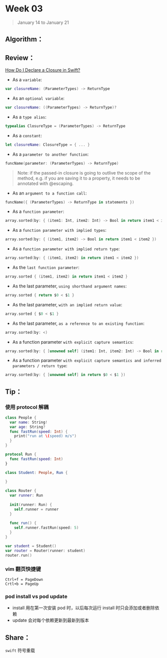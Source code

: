 # Week 03

> January 14 to January 21

## Algorithm：


## Review：
[How Do I Declare a Closure in Swift?](http://fuckingclosuresyntax.com/)

- As a `variable`:
```swift
var closureName: (ParameterTypes) -> ReturnType
```
- As an `optional variable`:
```swift
var closureName: ((ParameterTypes) -> ReturnType)?
```
- As a `type alias`:
```swift
typealias ClosureType = (ParameterTypes) -> ReturnType
```
- As a `constant`:
```swift
let closureName: ClosureType = { ... }
```
- As a `parameter to another function`:
```swift
funcName(parameter: (ParameterTypes) -> ReturnType)
```
> Note: if the passed-in closure is going to outlive the scope of the method, e.g. if you are saving it to a property, it needs to be annotated with @escaping.
- As an `argument to a function call`:
```swift
funcName({ (ParameterTypes) -> ReturnType in statements })
```
- As a `function parameter`:
```swift
array.sorted(by: { (item1: Int, item2: Int) -> Bool in return item1 < item2 })
```
- As a `function parameter with implied types`:
```swift
array.sorted(by: { (item1, item2) -> Bool in return item1 < item2 })
```
- As a `function parameter with implied return type`:
```swift
array.sorted(by: { (item1, item2) in return item1 < item2 })
```
- As the `last function parameter`:
```swift
array.sorted { (item1, item2) in return item1 < item2 }
```
- As the last parameter, `using shorthand argument names`:
```swift
array.sorted { return $0 < $1 }
```
- As the last parameter, `with an implied return value`:
```swift
array.sorted { $0 < $1 }
```
- As the last parameter, `as a reference to an existing function`:
```swift
array.sorted(by: <)
```
- As a function parameter `with explicit capture semantics`:
```swift
array.sorted(by: { [unowned self] (item1: Int, item2: Int) -> Bool in return item1 < item2 })
```
- As a function parameter `with explicit capture semantics and inferred parameters / return type`:
```swift
array.sorted(by: { [unowned self] in return $0 < $1 })
```

## Tip：
### 使用 protocol 解耦
```swift
class People {
  var name: String!
  var age: String?
  func fastRun(speed: Int) {
    print("run at \(speed) m/s")
  }
}

protocol Run {
  func fastRun(speed: Int)
}

class Student: People, Run {
  
}

class Router {
  var runner: Run
  
  init(runner: Run) {
    self.runner = runner
  }
  
  func run() {
    self.runner.fastRun(speed: 5)
  }
}

var student = Student()
var router = Router(runner: student)
router.run()
```

### vim 翻页快捷键
```
Ctrl+f = PageDown
Crtl+b = PageUp
```

### pod install vs pod update
- install 用在第一次安装 pod 时，以后每次运行 install 时只会添加或者删除依赖
- update 会对每个依赖更新到最新到版本

## Share：

`swift` 符号重载
